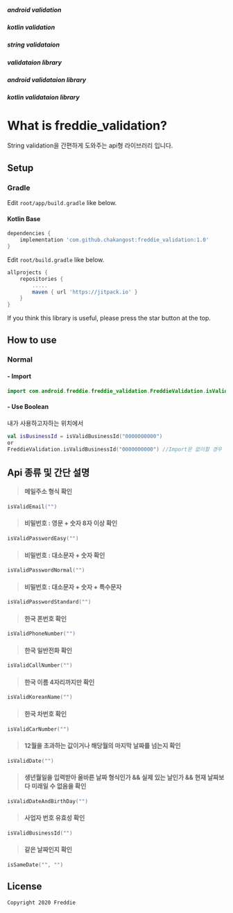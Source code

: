 ##### android validation
##### kotlin validation
##### string validataion
##### validataion library
##### android validataion library
##### kotlin validataion library

# What is freddie_validation?
String validation을 간편하게 도와주는 api형 라이브러리 입니다.



## Setup


### Gradle

Edit `root/app/build.gradle` like below.

#### Kotlin Base
```gradle
dependencies {
    implementation 'com.github.chakangost:freddie_validation:1.0'
}
```

Edit `root/build.gradle` like below.
```gradle
allprojects {
    repositories {
        .....
        maven { url 'https://jitpack.io' }
    }
}
```

If you think this library is useful, please press the star button at the top.


## How to use

### Normal
#### - Import

```Kotlin
import com.android.freddie.freddie_validation.FreddieValidation.isValidBusinessId
```


#### - Use Boolean
내가 사용하고자하는 위치에서
```Kotlin
val isBusinessId = isValidBusinessId("0000000000")
or
FreddieValidation.isValidBusinessId("0000000000") //Import문 없이할 경우
```

## Api 종류 및 간단 설명

> #### 메일주소 형식 확인
```Kotlin
isValidEmail("")
```

> #### 비밀번호 : 영문 + 숫자 8자 이상 확인
```Kotlin
isValidPasswordEasy("")
```

> #### 비밀번호 : 대소문자 + 숫자 확인
```Kotlin
isValidPasswordNormal("")
```

> #### 비밀번호 : 대소문자 + 숫자 + 특수문자
```Kotlin
isValidPasswordStandard("")
```

> #### 한국 폰번호 확인
```Kotlin
isValidPhoneNumber("")
```

> #### 한국 일반전화 확인
```Kotlin
isValidCallNumber("")
```

> #### 한국 이름 4자리까지만 확인
```Kotlin
isValidKoreanName("")
```

> #### 한국 차번호 확인
```Kotlin
isValidCarNumber("")
```

> #### 12월을 초과하는 값이거나 해당월의 마지막 날짜를 넘는지 확인
```Kotlin
isValidDate("")
```

> #### 생년월일을 입력받아 올바른 날짜 형식인가 && 실제 있는 날인가 && 현재 날짜보다 미래일 수 없음을 확인
```Kotlin
isValidDateAndBirthDay("")
```

> #### 사업자 번호 유효성 확인
```Kotlin
isValidBusinessId("")
```

> #### 같은 날짜인지 확인
```Kotlin
isSameDate("", "")
```

## License 
 ```code
Copyright 2020 Freddie
```
